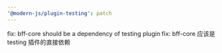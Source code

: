 ```yaml
---
'@modern-js/plugin-testing': patch
---
```


fix: bff-core should be a dependency of testing plugin
fix: bff-core 应该是 testing 插件的直接依赖
